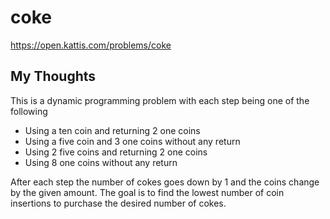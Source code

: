 # coke

<https://open.kattis.com/problems/coke>

## My Thoughts

This is a dynamic programming problem with each step being one of the following

- Using a ten coin and returning 2 one coins
- Using a five coin and 3 one coins without any return
- Using 2 five coins and returning 2 one coins
- Using 8 one coins without any return

After each step the number of cokes goes down by 1 and the coins change by the given amount. The goal is to find the lowest number of coin insertions to purchase the desired number of cokes.
